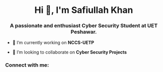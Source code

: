 <h1 align="center">Hi 👋, I'm Safiullah Khan</h1>
<h3 align="center">A passionate and enthusiast Cyber Security Student at UET Peshawar.</h3>

- 🔭 I’m currently working on **NCCS-UETP**

- 👯 I’m looking to collaborate on **Cyber Security Projects**

<h3 align="left">Connect with me:</h3>
<p align="left">
</p>
